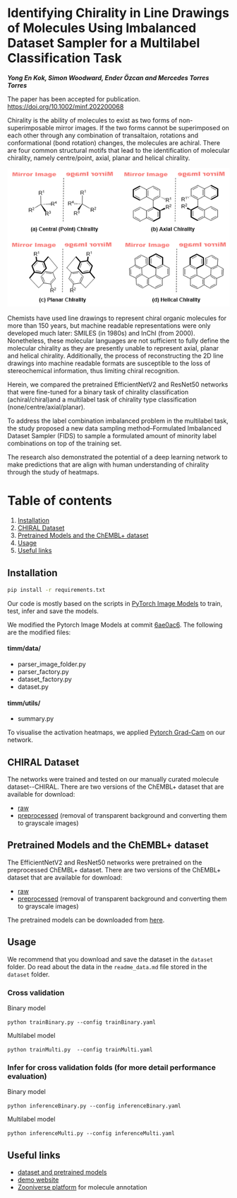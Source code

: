 # Identifying Chirality in Line Drawings of Molecules Using Imbalanced Dataset Sampler for a Multilabel Classification Task
***Yong En Kok, Simon Woodward, Ender Özcan and Mercedes Torres Torres*** 

The paper has been accepted for publication. https://doi.org/10.1002/minf.202200068

Chirality is the ability of molecules to exist as two forms of non-superimposable mirror images. If the two forms cannot be superimposed on each other through any combination of transaltaion, rotations and conformational (bond rotation) changes, the molecules are achiral. There are four common structural motifs that lead to the identification of molecular chirality, namely centre/point, axial, planar and helical chirality.

<img src="moleculeChirality.png"  />

Chemists have used line drawings to represent chiral organic molecules for more than 150 years, but machine readable representations were only developed much later: SMILES (in 1980s) and InChI (from 2000). Nonetheless, these molecular languages are not sufficient to fully define the molecular chirality as they are presently unable to represent axial, planar and helical chirality. Additionally, the process of reconstructing the 2D line drawings into machine readable formats are susceptible to the loss of stereochemical information, thus limiting chiral recognition. 

Herein, we compared the pretrained EfficientNetV2 and ResNet50 networks that were fine-tuned for a binary task of chirality classification (achiral/chiral)and  a  multilabel  task  of  chirality  type  classification  (none/centre/axial/planar). 

To  address  the  label  combination imbalanced  problem  in  the  multilabel  task,  the  study proposed  a  new  data  sampling  method–Formulated Imbalanced Dataset Sampler (FIDS) to sample a formulated amount of minority label combinations on top of the training set. 

The research also demonstrated the potential of a deep learning network to make predictions that are align with human understanding of chirality through the study of heatmaps.

# Table of contents
1. [Installation](#Installation)
2. [CHIRAL Dataset](#CHIRAL-Dataset)
3. [Pretrained Models and the ChEMBL+ dataset](#Pretrained-Models-and-the-ChEMBL+-dataset)
4. [Usage](##Usage)
5. [Useful links](#Useful-links)

## Installation
```bash
pip install -r requirements.txt
```
Our code is mostly based on the scripts in [PyTorch Image Models](https://github.com/rwightman/pytorch-image-model) to train, test, infer and save the models. 

We modified the Pytorch Image Models at commit [6ae0ac6](https://github.com/rwightman/pytorch-image-models/tree/6ae0ac64208ad414778c4c1ec0a8746e500bb5da). The following are the modified files:
#### timm/data/
- parser_image_folder.py 
- parser_factory.py 
- dataset_factory.py 
- <span>dataset.py</span> 

#### timm/utils/
- <span>summary.py</span> 

To visualise the activation heatmaps, we applied [Pytorch Grad-Cam](https://github.com/jacobgil/pytorch-grad-cam) on our network.

## CHIRAL Dataset
The networks were trained and tested on our manually curated molecule dataset--CHIRAL.
There are two versions of the ChEMBL+ dataset that are available for download:
- [raw](https://zenodo.org/record/5759416/files/raw_CHIRAL.zip?download=1)
- [preprocessed](https://zenodo.org/record/5759416/files/bw_CHIRAL.zip?download=1) (removal of transparent background and converting them to grayscale images)

## Pretrained Models and the ChEMBL+ dataset
The EfficientNetV2 and ResNet50 networks were pretrained on the preprocessed ChEMBL+ dataset.
There are two versions of the ChEMBL+ dataset that are available for download:
- [raw](https://zenodo.org/record/5759416/files/raw_ChEMBL+.zip?download=1)
- [preprocessed](https://zenodo.org/record/5759416/files/bw_ChEMBL+.zip?download=1) (removal of transparent background and converting them to grayscale images)

The pretrained models can be downloaded from [here](https://zenodo.org/record/5759416/files/pretrained_models.zip?download=1).

## Usage 
We recommend that you download and save the dataset in the `dataset` folder. Do read about the data in the `readme_data.md` file stored in the `dataset` folder.
### Cross validation 
Binary model

`python trainBinary.py --config trainBinary.yaml`

Multilabel model

`python trainMulti.py  --config trainMulti.yaml`

### Infer for cross validation folds (for more detail performance evaluation)
Binary model

`python inferenceBinary.py --config inferenceBinary.yaml`

Multilabel model

`python inferenceMulti.py --config inferenceMulti.yaml`

## Useful links
- [dataset and pretrained models](https://zenodo.org/record/5759416)
- [demo website](https://chiral.cs.nott.ac.uk)
- [Zooniverse platform](https://www.zooniverse.org/projects/shuxiang/chiral-molecules) for molecule annotation
